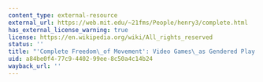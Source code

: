 ```yaml
---
content_type: external-resource
external_url: https://web.mit.edu/~21fms/People/henry3/complete.html
has_external_license_warning: true
license: https://en.wikipedia.org/wiki/All_rights_reserved
status: ''
title: "'Complete Freedom\_of Movement': Video Games\_as Gendered Play Spaces"
uid: a84be0f4-77c9-4402-99ee-8c50a4c14b24
wayback_url: ''
---
```


